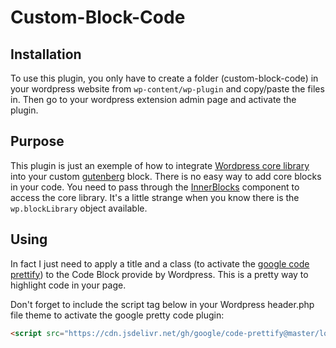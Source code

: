 # Custom-Block-Code

## Installation
To use this plugin, you only have to create a folder (custom-block-code) in your wordpress website from `wp-content/wp-plugin` and copy/paste the files in. Then go to your wordpress extension admin page and activate the plugin.

## Purpose
This plugin is just an exemple of how to integrate [Wordpress core library](https://github.com/WordPress/gutenberg/tree/master/packages/block-library) into your custom [gutenberg](https://github.com/WordPress/gutenberg) block. There is no easy way to add core blocks in your code. You need to pass through the [InnerBlocks](https://github.com/WordPress/gutenberg/tree/master/packages/block-editor/src/components/inner-blocks) component to access the core library. It's a little strange when you know there is the `wp.blockLibrary` object available.

## Using
In fact I just need to apply a title and a class (to activate the [google code prettify](https://github.com/google/code-prettify)) to the Code Block provide by Wordpress. This is a pretty way to highlight code in your page.

Don't forget to include the script tag below in your Wordpress header.php file theme to activate the google pretty code plugin:
```HTML
<script src="https://cdn.jsdelivr.net/gh/google/code-prettify@master/loader/run_prettify.js"></script>
```
